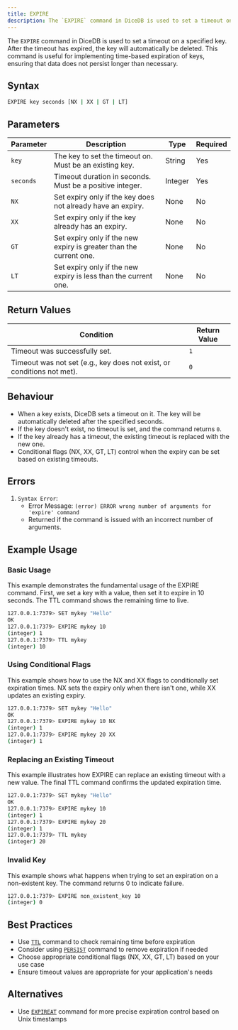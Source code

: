 ```yaml
---
title: EXPIRE
description: The `EXPIRE` command in DiceDB is used to set a timeout on a specified key. After the timeout has expired, the key will automatically be deleted. This command is useful for implementing time-based expiration of keys, ensuring that data does not persist longer than necessary.
---
```


The `EXPIRE` command in DiceDB is used to set a timeout on a specified key. After the timeout has expired, the key will automatically be deleted. This command is useful for implementing time-based expiration of keys, ensuring that data does not persist longer than necessary.

## Syntax

```bash
EXPIRE key seconds [NX | XX | GT | LT]
```

## Parameters

| Parameter | Description                                                        | Type    | Required |
| --------- | ------------------------------------------------------------------ | ------- | -------- |
| `key`     | The key to set the timeout on. Must be an existing key.            | String  | Yes      |
| `seconds` | Timeout duration in seconds. Must be a positive integer.           | Integer | Yes      |
| `NX`      | Set expiry only if the key does not already have an expiry.        | None    | No       |
| `XX`      | Set expiry only if the key already has an expiry.                  | None    | No       |
| `GT`      | Set expiry only if the new expiry is greater than the current one. | None    | No       |
| `LT`      | Set expiry only if the new expiry is less than the current one.    | None    | No       |

## Return Values

| Condition                                                              | Return Value |
| ---------------------------------------------------------------------- | ------------ |
| Timeout was successfully set.                                          | `1`          |
| Timeout was not set (e.g., key does not exist, or conditions not met). | `0`          |

## Behaviour

- When a key exists, DiceDB sets a timeout on it. The key will be automatically deleted after the specified seconds.
- If the key doesn't exist, no timeout is set, and the command returns `0`.
- If the key already has a timeout, the existing timeout is replaced with the new one.
- Conditional flags (NX, XX, GT, LT) control when the expiry can be set based on existing timeouts.

## Errors

1. `Syntax Error`:
   - Error Message: `(error) ERROR wrong number of arguments for 'expire' command`
   - Returned if the command is issued with an incorrect number of arguments.

## Example Usage

### Basic Usage

This example demonstrates the fundamental usage of the EXPIRE command. First, we set a key with a value, then set it to expire in 10 seconds. The TTL command shows the remaining time to live.

```bash
127.0.0.1:7379> SET mykey "Hello"
OK
127.0.0.1:7379> EXPIRE mykey 10
(integer) 1
127.0.0.1:7379> TTL mykey
(integer) 10
```

### Using Conditional Flags

This example shows how to use the NX and XX flags to conditionally set expiration times. NX sets the expiry only when there isn't one, while XX updates an existing expiry.

```bash
127.0.0.1:7379> SET mykey "Hello"
OK
127.0.0.1:7379> EXPIRE mykey 10 NX
(integer) 1
127.0.0.1:7379> EXPIRE mykey 20 XX
(integer) 1
```

### Replacing an Existing Timeout

This example illustrates how EXPIRE can replace an existing timeout with a new value. The final TTL command confirms the updated expiration time.

```bash
127.0.0.1:7379> SET mykey "Hello"
OK
127.0.0.1:7379> EXPIRE mykey 10
(integer) 1
127.0.0.1:7379> EXPIRE mykey 20
(integer) 1
127.0.0.1:7379> TTL mykey
(integer) 20
```

### Invalid Key

This example shows what happens when trying to set an expiration on a non-existent key. The command returns 0 to indicate failure.

```bash
127.0.0.1:7379> EXPIRE non_existent_key 10
(integer) 0
```

## Best Practices

- Use [`TTL`](/commands/ttl) command to check remaining time before expiration
- Consider using [`PERSIST`](/commands/persist) command to remove expiration if needed
- Choose appropriate conditional flags (NX, XX, GT, LT) based on your use case
- Ensure timeout values are appropriate for your application's needs

## Alternatives

- Use [`EXPIREAT`](/commands/expireat) command for more precise expiration control based on Unix timestamps